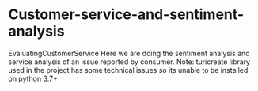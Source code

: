 # Customer-service-and-sentiment-analysis
EvaluatingCustomerService Here we are doing the sentiment analysis and service analysis of an issue reported by consumer.  Note: turicreate library used in the project has some technical issues so its unable to be installed on python 3.7+
